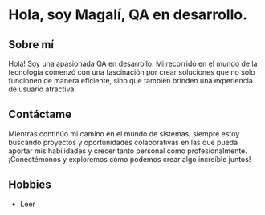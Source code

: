 # Hola, soy Magalí, QA en desarrollo.

## Sobre mí

Hola! Soy una apasionada QA en desarrollo. Mi recorrido en el mundo de la tecnología comenzó con una fascinación por crear soluciones que no solo funcionen de manera eficiente, sino que también brinden una experiencia de usuario atractiva.

## Contáctame

Mientras continúo mi camino en el mundo de sistemas, siempre estoy buscando proyectos y oportunidades colaborativas en las que pueda aportar mis habilidades y crecer tanto personal como profesionalmente. ¡Conectémonos y exploremos cómo podemos crear algo increíble juntos!

## Hobbies
- Leer